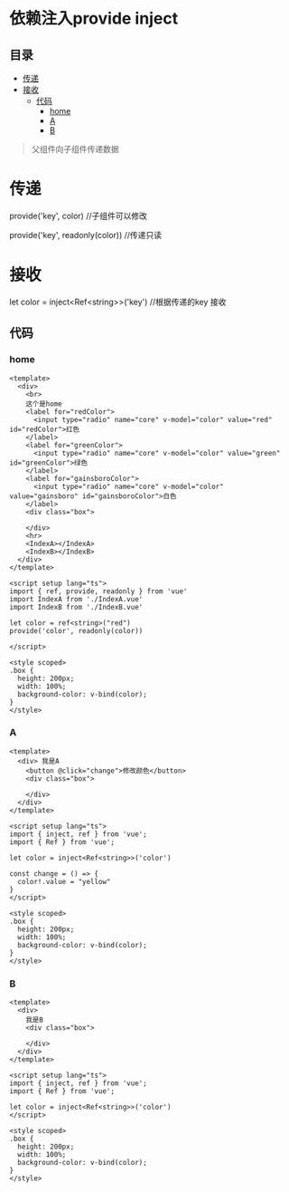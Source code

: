 # 依赖注入provide inject

## 目录

- [传递](#传递)
- [接收](#接收)
  - [代码](#代码)
    - [home](#home)
    - [A](#A)
    - [B](#B)

> 父组件向子组件传递数据

# 传递

provide('key', color)  //子组件可以修改

provide('key', readonly(color))  //传递只读

# 接收

let color = inject\<Ref\<string>>('key')     //根据传递的key 接收

## 代码

### home

```vue 
<template>
  <div>
    <br>
    这个是home
    <label for="redColor">
      <input type="radio" name="core" v-model="color" value="red" id="redColor">红色
    </label>
    <label for="greenColor">
      <input type="radio" name="core" v-model="color" value="green" id="greenColor">绿色
    </label>
    <label for="gainsboroColor">
      <input type="radio" name="core" v-model="color" value="gainsboro" id="gainsboroColor">白色
    </label>
    <div class="box">

    </div>
    <hr>
    <IndexA></IndexA>
    <IndexB></IndexB>
  </div>
</template>

<script setup lang="ts">
import { ref, provide, readonly } from 'vue'
import IndexA from './IndexA.vue'
import IndexB from './IndexB.vue'

let color = ref<string>("red")
provide('color', readonly(color))

</script>

<style scoped>
.box {
  height: 200px;
  width: 100%;
  background-color: v-bind(color);
}
</style>
```


### A

```vue 
<template>
  <div> 我是A
    <button @click="change">修改颜色</button>
    <div class="box">

    </div>
  </div>
</template>

<script setup lang="ts">
import { inject, ref } from 'vue';
import { Ref } from 'vue';

let color = inject<Ref<string>>('color')

const change = () => {
  color!.value = "yellow"
}
</script>

<style scoped>
.box {
  height: 200px;
  width: 100%;
  background-color: v-bind(color);
}
</style>
```


### B

```vue 
<template>
  <div>
    我是B
    <div class="box">

    </div>
  </div>
</template>

<script setup lang="ts">
import { inject, ref } from 'vue';
import { Ref } from 'vue';

let color = inject<Ref<string>>('color')
</script>

<style scoped>
.box {
  height: 200px;
  width: 100%;
  background-color: v-bind(color);
}
</style>
```
